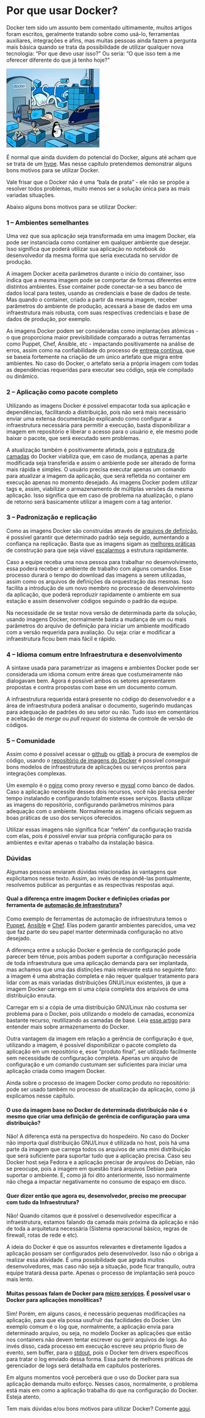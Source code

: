 # Por que usar Docker?

Docker tem sido um assunto bem comentado ultimamente, muitos artigos foram escritos, geralmente tratando sobre como usá-lo, ferramentas auxiliares, integrações e afins, mas muitas pessoas ainda fazem a pergunta mais básica quando se trata da possibilidade de utilizar qualquer nova tecnologia: “Por que devo usar isso?” Ou seria: “O que isso tem a me oferecer diferente do que já tenho hoje?”

![](images/docker_porque.jpg)

É normal que ainda duvidem do potencial do Docker, alguns até acham que se trata de um [hype](http://techfree.com.br/2015/06/sera-que-esse-modelo-de-containers-e-um-hype/). Mas nesse capítulo pretendemos demonstrar alguns bons motivos para se utilizar Docker.

Vale frisar que o Docker não é uma “bala de prata” - ele não se propõe a resolver todos problemas, muito menos ser a solução única para as mais variadas situações.

Abaixo alguns bons motivos para se utilizar Docker:

### 1 – Ambientes semelhantes

Uma vez que sua aplicação seja transformada em uma imagem Docker, ela pode ser instanciada como container em qualquer ambiente que desejar. Isso significa que poderá utilizar sua aplicação no notebook do desenvolvedor da mesma forma que seria executada no servidor de produção.

A imagem Docker aceita parâmetros durante o início do container, isso indica que a mesma imagem pode se comportar de formas diferentes entre distintos ambientes. Esse container pode conectar-se a seu banco de dados local para testes, usando as credenciais e base de dados de teste. Mas quando o container, criado a partir da mesma imagem, receber parâmetros do ambiente de produção, acessará a base de dados em uma infraestrutura mais robusta, com suas respectivas credenciais e base de dados de produção, por exemplo.

As imagens Docker podem ser consideradas como implantações atômicas - o que proporciona maior previsibilidade comparado a outras ferramentas como Puppet, Chef, Ansible, etc - impactando positivamente na análise de erros, assim como na confiabilidade do processo de [entrega contínua](https://www.thoughtworks.com/continuous-delivery), que se baseia fortemente na criação de um único artefato que migra entre ambientes. No caso do Docker, o artefato seria a própria imagem com todas as dependências requeridas para executar seu código, seja ele compilado ou dinâmico.

### 2 – Aplicação como pacote completo

Utilizando as imagens Docker é possível empacotar toda sua aplicação e dependências, facilitando a distribuição, pois não será mais necessário enviar uma extensa documentação explicando como configurar a infraestrutura necessária para permitir a execução, basta disponibilizar a imagem em repositório e liberar o acesso para o usuário e, ele mesmo pode baixar o pacote, que será executado sem problemas.

A atualização também é positivamente afetada, pois a [estrutura de camadas](http://techfree.com.br/2015/12/entendendo-armazenamentos-de-dados-no-docker/) do Docker viabiliza que, em caso de mudança, apenas a parte modificada seja transferida e assim o ambiente pode ser alterado de forma mais rápida e simples. O usuário precisa executar apenas um comando para atualizar a imagem da aplicação, que será refletida no container em execução apenas no momento desejado. As imagens Docker podem utilizar tags e, assim, viabilizar o armazenamento de múltiplas versões da mesma aplicação. Isso significa que em caso de problema na atualização, o plano de retorno será basicamente utilizar a imagem com a tag anterior.

### 3 – Padronização e replicação

Como as imagens Docker são construídas através de [arquivos de definição](https://docs.docker.com/engine/reference/builder/), é possível garantir que determinado padrão seja seguido, aumentando a confiança na replicação. Basta que as imagens sigam as [melhores práticas](https://docs.docker.com/engine/userguide/eng-image/dockerfile_best-practices/) de construção para que seja viável [escalarmos](https://pt.wikipedia.org/wiki/Escalabilidade) a estrutura rapidamente.

Caso a equipe receba uma nova pessoa para trabalhar no desenvolvimento, essa poderá receber o ambiente de trabalho com alguns comandos. Esse processo durará o tempo do download das imagens a serem utilizadas, assim como os arquivos de definições da orquestração das mesmas. Isso facilita a introdução de um novo membro no processo de desenvolvimento da aplicação, que poderá reproduzir rapidamente o ambiente em sua estação e assim desenvolver códigos seguindo o padrão da equipe.

Na necessidade de se testar nova versão de determinada parte da solução, usando imagens Docker, normalmente basta a mudança de um ou mais parâmetros do arquivo de definição para iniciar um ambiente modificado com a versão requerida para avaliação. Ou seja: criar e modificar a infraestrutura ficou bem mais fácil e rápido.

### 4 – Idioma comum entre Infraestrutura e desenvolvimento

A sintaxe usada para parametrizar as imagens e ambientes Docker pode ser considerada um idioma comum entre áreas que costumeiramente não dialogavam bem. Agora é possível ambos os setores apresentarem propostas e contra propostas com base em um documento comum.

A infraestrutura requerida estará presente no código do desenvolvedor e a área de infraestrutura poderá analisar o documento, sugerindo mudanças para adequação de padrões do seu setor ou não. Tudo isso em comentários e aceitação de *merge* ou *pull request* do sistema de controle de versão de códigos.

### 5 – Comunidade

Assim como é possível acessar o [github](http://github.com/) ou [gitlab](https://about.gitlab.com/) à procura de exemplos de código, usando o [repositório de imagens do Docker](http://hub.docker.com/) é possível conseguir bons modelos de infraestrutura de aplicações ou serviços prontos para integrações complexas.

Um exemplo é o [nginx](https://hub.docker.com/_/nginx/) como proxy reverso e [mysql](https://hub.docker.com/_/mysql/) como banco de dados. Caso a aplicação necessite desses dois recursos, você não precisa perder tempo instalando e configurando totalmente esses serviços. Basta utilizar as imagens do repositório, configurando parâmetros mínimos para adequação com o ambiente. Normalmente as imagens oficiais seguem as boas práticas de uso dos serviços oferecidos.

Utilizar essas imagens não significa ficar “refém” da configuração trazida com elas, pois é possível enviar sua própria configuração para os ambientes e evitar apenas o trabalho da instalação básica.

### Dúvidas

Algumas pessoas enviaram dúvidas relacionadas às vantagens que explicitamos nesse texto. Assim, ao invés de respondê-las pontualmente, resolvemos publicar as perguntas e as respectivas respostas aqui.

#### Qual a diferença entre imagem Docker e definições criadas por ferramenta de [automação de infraestrutura](http://www.ibm.com/developerworks/br/library/a-devops2/)?

Como exemplo de ferramentas de automação de infraestrutura temos o [Puppet](https://puppetlabs.com/), [Ansible](https://www.ansible.com/) e [Chef](https://www.chef.io/chef/). Elas podem garantir ambientes parecidos, uma vez que faz parte do seu papel manter determinada configuração no ativo desejado.

A diferença entre a solução Docker e gerência de configuração pode parecer bem tênue, pois ambas podem suportar a configuração necessária de toda infraestrutura que uma aplicação demanda para ser implantada, mas achamos que uma das distinções mais relevante está no seguinte fato: a imagem é uma abstração completa e não requer qualquer tratamento para lidar com as mais variadas distribuições GNU/Linux existentes, já que a imagem Docker carrega em si uma cópia completa dos arquivos de uma distribuição enxuta.

Carregar em si a cópia de uma distribuição GNU/Linux não costuma ser problema para o Docker, pois utilizando o modelo de camadas, economiza bastante recurso, reutilizando as camadas de base. Leia [esse artigo](http://techfree.com.br/2015/12/entendendo-armazenamentos-de-dados-no-docker/) para entender mais sobre armazenamento do Docker.

Outra vantagem da imagem em relação a gerência de configuração é que, utilizando a imagem, é possível disponibilizar o pacote completo da aplicação em um repositório e, esse “produto final”, ser utilizado facilmente sem necessidade de configuração completa. Apenas um arquivo de configuração e um comando custumam ser suficientes para iniciar uma aplicação criada como imagem Docker.

Ainda sobre o processo de imagem Docker como produto no repositório: pode ser usado também no processo de atualização da aplicação, como já explicamos nesse capítulo.

#### O uso da imagem base no Docker de determinada distribuição não é o mesmo que criar uma definição de gerência de configuração para uma distribuição?

Não! A diferença está na perspectiva do hospedeiro. No caso do Docker não importa qual distribuição GNU/Linux é utilizada no host, pois há uma parte da imagem que carrega todos os arquivos de uma mini distribuição que será suficiente para suportar tudo que a aplicação precisa. Caso seu Docker host seja Fedora e a aplicação precisar de arquivos do Debian, não se preocupe, pois a imagem em questão trará arquivos Debian para suportar o ambiente. E, como já foi dito anteriormente, isso normalmente não chega a impactar negativamente no consumo de espaço em disco.

#### Quer dizer então que agora eu, desenvolvedor, preciso me preocupar com tudo da Infraestrutura?

Não! Quando citamos que é possível o desenvolvedor especificar a infraestrutura, estamos falando da camada mais próxima da aplicação e não de toda a arquitetura necessária (Sistema operacional básico, regras de firewall, rotas de rede e etc).

A ideia do Docker é que os assuntos relevantes e diretamente ligados a aplicação possam ser configurados pelo desenvolvedor. Isso não o obriga a realizar essa atividade. É uma possibilidade que agrada muitos desenvolvedores, mas caso não seja a situação, pode ficar tranquilo, outra equipe tratará dessa parte. Apenas o processo de implantação será pouco mais lento.

#### Muitas pessoas falam de Docker para [micro serviços](https://www.thoughtworks.com/pt/insights/blog/microservices-nutshell). É possível usar o Docker para aplicações monolíticas?

Sim! Porém, em alguns casos, é necessário pequenas modificações na aplicação, para que ela possa usufruir das facilidades do Docker. Um exemplo comum é o log que, normalmente, a aplicação envia para determinado arquivo, ou seja, no modelo Docker as aplicações que estão nos containers não devem tentar escrever ou gerir arquivos de logs. Ao invés disso, cada processo em execução escreve seu próprio fluxo de evento, sem buffer, para o [stdout](https://pt.wikipedia.org/wiki/Fluxos_padr%C3%A3o), pois o Docker tem drivers específicos para tratar o log enviado dessa forma. Essa parte de melhores práticas de gerenciador de logs será detalhada em capítulos posteriores.

Em alguns momentos você perceberá que o uso do Docker para sua aplicação demanda muito esforço. Nesses casos, normalmente, o problema está mais em como a aplicação trabalha do que na configuração do Docker. Esteja atento.

Tem mais dúvidas e/ou bons motivos para utilizar Docker? Comente [aqui](http://techfree.com.br/2016/03/porque-usar-docker/).
